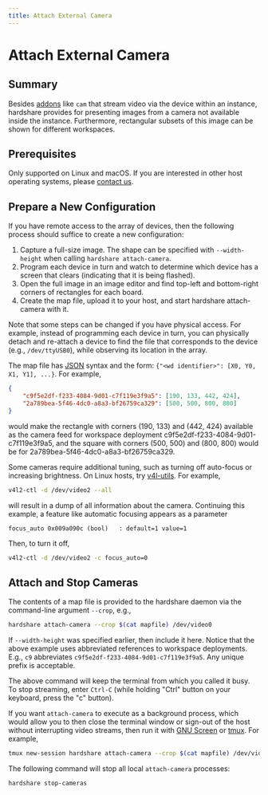 ```yaml
---
title: Attach External Camera
---
```


# Attach External Camera

## Summary

Besides [addons](/addons) like `cam` that stream video via the device within an
instance, hardshare provides for presenting images from a camera not available
inside the instance. Furthermore, rectangular subsets of this image can be shown
for different workspaces.


## Prerequisites

Only supported on Linux and macOS. If you are interested in other host operating
systems, please [contact us](https://rerobots.net/contact).

## Prepare a New Configuration

If you have remote access to the array of devices, then the following process
should suffice to create a new configuration:

1. Capture a full-size image. The shape can be specified with `--width-height` when calling `hardshare attach-camera`.
2. Program each device in turn and watch to determine which device has a screen that clears (indicating that it is being flashed).
3. Open the full image in an image editor and find top-left and bottom-right corners of rectangles for each board.
4. Create the map file, upload it to your host, and start hardshare attach-camera with it.

Note that some steps can be changed if you have physical access. For example,
instead of programming each device in turn, you can physically detach and
re-attach a device to find the file that corresponds to the device (e.g.,
`/dev/ttyUSB0`), while observing its location in the array.

The map file has [JSON](https://www.json.org/json-en.html) syntax and the form: `{"<wd identifier>": [X0, Y0, X1, Y1], ...}`.
For example,

```json
{
    "c9f5e2df-f233-4084-9d01-c7f119e3f9a5": [190, 133, 442, 424],
    "2a789bea-5f46-4dc0-a8a3-bf26759ca329": [500, 500, 800, 800]
}
```

would make the rectangle with corners (190, 133) and (442, 424) available as the
camera feed for workspace deployment c9f5e2df-f233-4084-9d01-c7f119e3f9a5, and
the square with corners (500, 500) and (800, 800) would be for 2a789bea-5f46-4dc0-a8a3-bf26759ca329.

Some cameras require additional tuning, such as turning off auto-focus or
increasing brightness. On Linux hosts, try [v4l-utils](https://www.linuxtv.org/wiki/index.php/V4l-utils). For example,

```bash
v4l2-ctl -d /dev/video2 --all
```

will result in a dump of all information about the camera.  Continuing this
example, a feature like automatic focusing appears as a parameter

```
focus_auto 0x009a090c (bool)   : default=1 value=1
```

Then, to turn it off,

```bash
v4l2-ctl -d /dev/video2 -c focus_auto=0
```


## Attach and Stop Cameras

The contents of a map file is provided to the hardshare daemon via the
command-line argument `--crop`, e.g.,

```bash
hardshare attach-camera --crop $(cat mapfile) /dev/video0
```

If `--width-height` was specified earlier, then include it here.
Notice that the above example uses abbreviated references to workspace
deployments. E.g., `c9` abbreviates `c9f5e2df-f233-4084-9d01-c7f119e3f9a5`.
Any unique prefix is acceptable.

The above command will keep the terminal from which you called it busy. To stop
streaming, enter `Ctrl-C` (while holding "Ctrl" button on your keyboard, press
the "c" button).

If you want `attach-camera` to execute as a background process, which would
allow you to then close the terminal window or sign-out of the host without
interrupting video streams, then
run it with [GNU Screen](https://www.gnu.org/software/screen/) or
[tmux](https://github.com/tmux/tmux/wiki). For example,

```bash
tmux new-session hardshare attach-camera --crop $(cat mapfile) /dev/video0 \; detach
```

The following command will stop all local `attach-camera` processes:

```bash
hardshare stop-cameras
```
